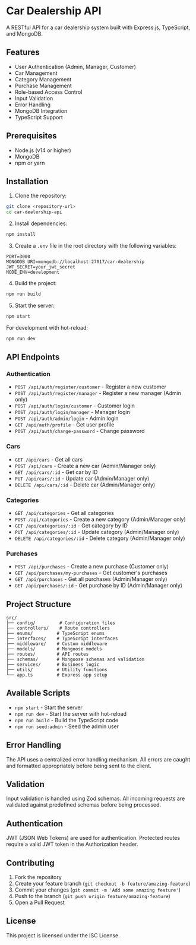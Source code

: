 # Car Dealership API

A RESTful API for a car dealership system built with Express.js, TypeScript, and MongoDB.

## Features

- User Authentication (Admin, Manager, Customer)
- Car Management
- Category Management
- Purchase Management
- Role-based Access Control
- Input Validation
- Error Handling
- MongoDB Integration
- TypeScript Support

## Prerequisites

- Node.js (v14 or higher)
- MongoDB
- npm or yarn

## Installation

1. Clone the repository:

```bash
git clone <repository-url>
cd car-dealership-api
```

2. Install dependencies:

```bash
npm install
```

3. Create a `.env` file in the root directory with the following variables:

```env
PORT=3000
MONGODB_URI=mongodb://localhost:27017/car-dealership
JWT_SECRET=your_jwt_secret
NODE_ENV=development
```

4. Build the project:

```bash
npm run build
```

5. Start the server:

```bash
npm start
```

For development with hot-reload:

```bash
npm run dev
```

## API Endpoints

### Authentication

- `POST /api/auth/register/customer` - Register a new customer
- `POST /api/auth/register/manager` - Register a new manager (Admin only)
- `POST /api/auth/login/customer` - Customer login
- `POST /api/auth/login/manager` - Manager login
- `POST /api/auth/admin/login` - Admin login
- `GET /api/auth/profile` - Get user profile
- `POST /api/auth/change-password` - Change password

### Cars

- `GET /api/cars` - Get all cars
- `POST /api/cars` - Create a new car (Admin/Manager only)
- `GET /api/cars/:id` - Get car by ID
- `PUT /api/cars/:id` - Update car (Admin/Manager only)
- `DELETE /api/cars/:id` - Delete car (Admin/Manager only)

### Categories

- `GET /api/categories` - Get all categories
- `POST /api/categories` - Create a new category (Admin/Manager only)
- `GET /api/categories/:id` - Get category by ID
- `PUT /api/categories/:id` - Update category (Admin/Manager only)
- `DELETE /api/categories/:id` - Delete category (Admin/Manager only)

### Purchases

- `POST /api/purchases` - Create a new purchase (Customer only)
- `GET /api/purchases/my-purchases` - Get customer's purchases
- `GET /api/purchases` - Get all purchases (Admin/Manager only)
- `GET /api/purchases/:id` - Get purchase by ID (Admin/Manager only)

## Project Structure

```
src/
├── config/         # Configuration files
├── controllers/    # Route controllers
├── enums/         # TypeScript enums
├── interfaces/    # TypeScript interfaces
├── middleware/    # Custom middleware
├── models/        # Mongoose models
├── routes/        # API routes
├── schemas/       # Mongoose schemas and validation
├── services/      # Business logic
├── utils/         # Utility functions
└── app.ts         # Express app setup
```

## Available Scripts

- `npm start` - Start the server
- `npm run dev` - Start the server with hot-reload
- `npm run build` - Build the TypeScript code
- `npm run seed:admin` - Seed the admin user

## Error Handling

The API uses a centralized error handling mechanism. All errors are caught and formatted appropriately before being sent to the client.

## Validation

Input validation is handled using Zod schemas. All incoming requests are validated against predefined schemas before being processed.

## Authentication

JWT (JSON Web Tokens) are used for authentication. Protected routes require a valid JWT token in the Authorization header.

## Contributing

1. Fork the repository
2. Create your feature branch (`git checkout -b feature/amazing-feature`)
3. Commit your changes (`git commit -m 'Add some amazing feature'`)
4. Push to the branch (`git push origin feature/amazing-feature`)
5. Open a Pull Request

## License

This project is licensed under the ISC License.
